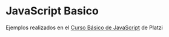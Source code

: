 # JavaScript Basico
Ejemplos realizados en el [Curso Básico de JavaScript](https://platzi.com/cursos/basico-javascript/) de Platzi
